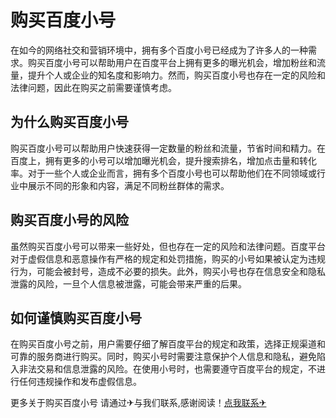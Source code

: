 # 购买百度小号

在如今的网络社交和营销环境中，拥有多个百度小号已经成为了许多人的一种需求。购买百度小号可以帮助用户在百度平台上拥有更多的曝光机会，增加粉丝和流量，提升个人或企业的知名度和影响力。然而，购买百度小号也存在一定的风险和法律问题，因此在购买之前需要谨慎考虑。

## 为什么购买百度小号

购买百度小号可以帮助用户快速获得一定数量的粉丝和流量，节省时间和精力。在百度上，拥有更多的小号可以增加曝光机会，提升搜索排名，增加点击量和转化率。对于一些个人或企业而言，拥有多个百度小号也可以帮助他们在不同领域或行业中展示不同的形象和内容，满足不同粉丝群体的需求。

## 购买百度小号的风险

虽然购买百度小号可以带来一些好处，但也存在一定的风险和法律问题。百度平台对于虚假信息和恶意操作有严格的规定和处罚措施，购买的小号如果被认定为违规行为，可能会被封号，造成不必要的损失。此外，购买小号也存在信息安全和隐私泄露的风险，一旦个人信息被泄露，可能会带来严重的后果。

## 如何谨慎购买百度小号

在购买百度小号之前，用户需要仔细了解百度平台的规定和政策，选择正规渠道和可靠的服务商进行购买。同时，购买小号时需要注意保护个人信息和隐私，避免陷入非法交易和信息泄露的风险。在使用小号时，也需要遵守百度平台的规定，不进行任何违规操作和发布虚假信息。

更多关于购买百度小号 请通过✈与我们联系,感谢阅读！[点我联系✈](https://img.k02.cc)